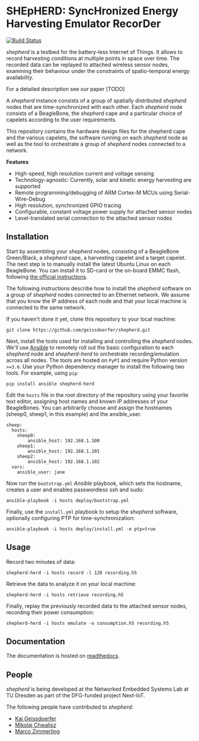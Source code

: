 # SHEpHERD: SyncHronized Energy Harvesting Emulator RecorDer

[![Build Status](https://travis-ci.org/geissdoerfer/shepherd.svg?branch=master)](https://travis-ci.org/geissdoerfer/shepherd)

*shepherd* is a testbed for the battery-less Internet of Things.
It allows to record harvesting conditions at multiple points in space over time.
The recorded data can be replayed to attached wireless sensor nodes, examining their behaviour under the constraints of spatio-temporal energy availability.

For a detailed description see our paper [TODO]

A *shepherd* instance consists of a group of spatially distributed *shepherd* nodes that are time-synchronized with each other.
Each *shepherd* node consists of a BeagleBone, the *shepherd* cape and a particular choice of capelets according to the user requirements.

This repository contains the hardware design files for the shepherd cape and the various capelets, the software running on each *shepherd* node as well as the tool to orchestrate a group of *shepherd* nodes connected to a network.

**Features**

 - High-speed, high resolution current and voltage sensing
 - Technology-agnostic: Currently, solar and kinetic energy harvesting are supported
 - Remote programming/debugging of ARM Cortex-M MCUs using Serial-Wire-Debug
 - High resolution, synchronized GPIO tracing
 - Configurable, constant voltage power supply for attached sensor nodes
 - Level-translated serial connection to the attached sensor nodes


## Installation

Start by assembling your *shepherd* nodes, consisting of a BeagleBone Green/Black, a *shepherd* cape, a harvesting capelet and a target capelet.
The next step is to manually install the latest Ubuntu Linux on each BeagleBone.
You can install it to SD-card or the on-board EMMC flash, following [the official instructions](https://elinux.org/BeagleBoardUbuntu).

The following instructions describe how to install the *shepherd* software on a group of *shepherd* nodes connected to an Ethernet network.
We assume that you know the IP address of each node and that your local machine is connected to the same network.

If you haven't done it yet, clone this repository to your local machine:

```
git clone https://github.com/geissdoerfer/shepherd.git
```

Next, install the tools used for installing and controlling the *shepherd* nodes.
We'll use [Ansible](https://www.ansible.com/) to remotely roll out the basic configuration to each *shepherd* node and *shepherd-herd* to orchestrate recording/emulation across all nodes.
The tools are hosted on `PyPI` and require Python version `>=3.6`.
Use your Python dependency manager to install the following two tools.
For example, using `pip`:

```
pip install ansible shepherd-herd
```

Edit the `hosts` file in the root directory of the repository using your favorite text editor, assigning host names and known IP addresses of your BeagleBones.
You can arbitrarily choose and assign the hostnames (sheep0, sheep1, in this example) and the ansible_user.

```
sheep:
  hosts:
    sheep0:
        ansible_host: 192.168.1.100
    sheep1:
        ansible_host: 192.168.1.101
    sheep2:
        ansible_host: 192.168.1.102
  vars:
    ansible_user: jane
```

Now run the `bootstrap.yml` *Ansible* playbook, which sets the hostname, creates a user and enables passwordless ssh and sudo:

```
ansible-playbook -i hosts deploy/bootstrap.yml
```

Finally, use the `install.yml` playbook to setup the *shepherd* software, optionally configuring PTP for time-synchronization:

```
ansible-playbook -i hosts deploy/install.yml -e ptp=true
```


## Usage

Record two minutes of data:

```
shepherd-herd -i hosts record -l 120 recording.h5
```

Retrieve the data to analyze it on your local machine:

```
shepherd-herd -i hosts retrieve recording.h5
```

Finally, replay the previously recorded data to the attached sensor nodes, recording their power consumption:

```
shepherd-herd -i hosts emulate -o consumption.h5 recording.h5
```

## Documentation

The documentation is hosted on [readthedocs](https://shepherd-testbed.readthedocs.io/en/latest/).

## People

*shepherd* is being developed at the Networked Embedded Systems Lab at TU Dresden as part of the DFG-funded project Next-IoT.

The following people have contributed to *shepherd*:

 - [Kai Geissdoerfer](https://www.researchgate.net/profile/Kai_Geissdoerfer)
 - [Mikolaj Chwalisz](https://www.tkn.tu-berlin.de/team/chwalisz/)
 - [Marco Zimmerling](https://wwwpub.zih.tu-dresden.de/~mzimmerl/)
